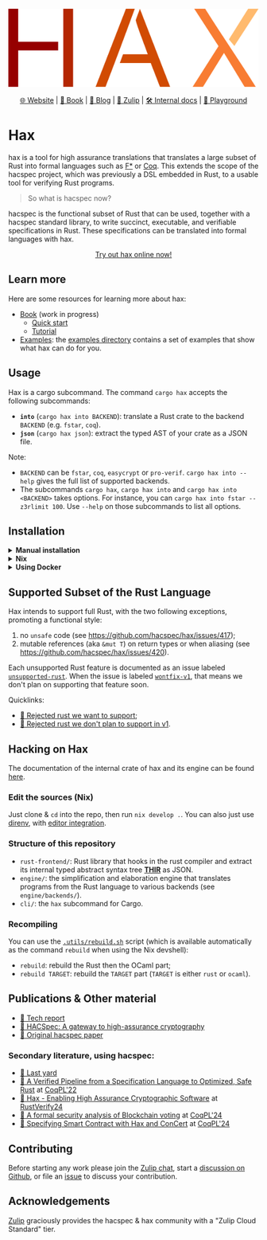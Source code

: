 <p align="center">
  <img src="logo.svg"/>
</p>

<p align="center">
  <a href="https://hacspec.org/">🌐 Website</a> |
  <a href="https://hacspec.org/book">📖 Book</a> |
  <a href="https://hacspec.org/blog">📝 Blog</a> |
  <a href="https://hacspec.zulipchat.com/">💬 Zulip</a> |
  <a href="https://hacspec.org/hax/">🛠️ Internal docs</a> |
  <a href="https://hax-playground.cryspen.com/">🛝 Playground</a>
</p>

# Hax

hax is a tool for high assurance translations that translates a large subset of
Rust into formal languages such as [F\*](https://www.fstar-lang.org/) or [Coq](https://coq.inria.fr/).
This extends the scope of the hacspec project, which was previously a DSL embedded in Rust,
to a usable tool for verifying Rust programs.

> So what is hacspec now?

hacspec is the functional subset of Rust that can be used, together with a hacspec
standard library, to write succinct, executable, and verifiable specifications in
Rust.
These specifications can be translated into formal languages with hax.

<p align="center">
    <a href="https://hax-playground.cryspen.com/#fstar+tc/latest-main/gist=5252f86237adbca7fdeb7a8fea0b1648">
    Try out hax online now!
    </a>
</p>

## Learn more

Here are some resources for learning more about hax:
 - [Book](https://hacspec.org/book) (work in progress)
    + [Quick start](https://hacspec.org/book/quick_start/intro.html)
    + [Tutorial](https://hacspec.org/book/tutorial/index.html)
 - [Examples](./examples/): the [examples directory](./examples/) contains
   a set of examples that show what hax can do for you.

## Usage
Hax is a cargo subcommand. 
The command `cargo hax` accepts the following subcommands:
 * **`into`** (`cargo hax into BACKEND`): translate a Rust crate to the backend `BACKEND` (e.g. `fstar`, `coq`).
 * **`json`** (`cargo hax json`): extract the typed AST of your crate as a JSON file.
 
Note:
 * `BACKEND` can be `fstar`, `coq`, `easycrypt` or `pro-verif`. `cargo hax into --help`
   gives the full list of supported backends.
 * The subcommands `cargo hax`, `cargo hax into` and `cargo hax into
   <BACKEND>` takes options. For instance, you can `cargo hax into
   fstar --z3rlimit 100`. Use `--help` on those subcommands to list
   all options.

## Installation
<details>
  <summary><b>Manual installation</b></summary>

1. Make sure to have the following installed on your system:

- [`opam`](https://opam.ocaml.org/) (`opam switch create 5.1.1`)
- [`rustup`](https://rustup.rs/)
- [`nodejs`](https://nodejs.org/)
- [`jq`](https://jqlang.github.io/jq/)

2. Clone this repo: `git clone git@github.com:hacspec/hax.git && cd hax`
3. Run the [setup.sh](./setup.sh) script: `./setup.sh`.
4. Run `cargo-hax --help`

</details>

<details>
  <summary><b>Nix</b></summary>

 This should work on [Linux](https://nixos.org/download.html#nix-install-linux), [MacOS](https://nixos.org/download.html#nix-install-macos) and [Windows](https://nixos.org/download.html#nix-install-windows).

<details>
  <summary><b>Prerequisites:</b> <a href="https://nixos.org/">Nix package
manager</a> <i>(with <a href="https://nixos.wiki/wiki/Flakes">flakes</a> enabled)</i></summary>

  - Either using the [Determinate Nix Installer](https://github.com/DeterminateSystems/nix-installer), with the following bash one-liner:
    ```bash
    curl --proto '=https' --tlsv1.2 -sSf -L https://install.determinate.systems/nix | sh -s -- install
    ```
  - or following [those steps](https://github.com/mschwaig/howto-install-nix-with-flake-support).

</details>

+ **Run hax on a crate directly** to get F\*/Coq/... (assuming you are in the crate's folder):
   - `nix run github:hacspec/hax -- into fstar` extracts F*.

+ **Install hax**:  `nix profile install github:hacspec/hax`, then run `cargo hax --help` anywhere
+ **Note**: in any of the Nix commands above, replace `github:hacspec/hax` by `./dir` to compile a local checkout of hax that lives in `./some-dir`
+ **Setup binary cache**: [using Cachix](https://app.cachix.org/cache/hax), just `cachix use hax`

</details>

<details>
  <summary><b>Using Docker</b></summary>

1. Clone this repo: `git clone git@github.com:hacspec/hax.git && cd hax`
3. Build the docker image: `docker build -f .docker/Dockerfile . -t hax`
4. Get a shell: `docker run -it --rm -v /some/dir/with/a/crate:/work hax bash`
5. You can now run `cargo-hax --help` (notice here we use `cargo-hax` instead of `cargo hax`)

</details>

## Supported Subset of the Rust Language

Hax intends to support full Rust, with the two following exceptions, promoting a functional style:
 1. no `unsafe` code (see https://github.com/hacspec/hax/issues/417);
 2. mutable references (aka `&mut T`) on return types or when aliasing (see https://github.com/hacspec/hax/issues/420).

Each unsupported Rust feature is documented as an issue labeled [`unsupported-rust`](https://github.com/hacspec/hax/issues?q=is%3Aissue+is%3Aopen+label%3Aunsupported-rust). When the issue is labeled [`wontfix-v1`](https://github.com/hacspec/hax/issues?q=is%3Aissue+is%3Aopen+label%3Aunsupported-rust+label%3Awontfix%2Cwontfix-v1), that means we don't plan on supporting that feature soon.

Quicklinks:
 - [🔨 Rejected rust we want to support](https://github.com/hacspec/hax/issues?q=is%3Aissue+is%3Aopen+label%3Aunsupported-rust+-label%3Awontfix%2Cwontfix-v1);
 - [💭 Rejected rust we don't plan to support in v1](https://github.com/hacspec/hax/issues?q=is%3Aissue+is%3Aopen+label%3Aunsupported-rust+label%3Awontfix%2Cwontfix-v1).

## Hacking on Hax
The documentation of the internal crate of hax and its engine can be
found [here](https://hacspec.org/hax/).

### Edit the sources (Nix)

Just clone & `cd` into the repo, then run `nix develop .`.
You can also just use [direnv](https://github.com/nix-community/nix-direnv), with [editor integration](https://github.com/direnv/direnv/wiki#editor-integration).

### Structure of this repository

- `rust-frontend/`: Rust library that hooks in the rust compiler and
  extract its internal typed abstract syntax tree
  [**THIR**](https://rustc-dev-guide.rust-lang.org/thir.html) as JSON.
- `engine/`: the simplification and elaboration engine that translates
  programs from the Rust language to various backends (see `engine/backends/`).
- `cli/`: the `hax` subcommand for Cargo.

### Recompiling
You can use the [`.utils/rebuild.sh`](./.utils/rebuild.sh) script (which is available automatically as the command `rebuild` when using the Nix devshell):
 - `rebuild`: rebuild the Rust then the OCaml part;
 - `rebuild TARGET`: rebuild the `TARGET` part (`TARGET` is either `rust` or `ocaml`).

## Publications & Other material

* [📕 Tech report](https://hal.inria.fr/hal-03176482)
* [📕 HACSpec: A gateway to high-assurance cryptography](https://github.com/hacspec/hacspec/blob/master/rwc2023-abstract.pdf)
* [📕 Original hacspec paper](https://www.franziskuskiefer.de/publications/hacspec-ssr18-paper.pdf)

### Secondary literature, using hacspec:
* [📕 Last yard](https://eprint.iacr.org/2023/185)
* [📕 A Verified Pipeline from a Specification Language to Optimized, Safe Rust](https://github.com/hacspec/hacspec.github.io/blob/master/coqpl22-final61.pdf) at [CoqPL'22](https://popl22.sigplan.org/details/CoqPL-2022-papers/5/A-Verified-Pipeline-from-a-Specification-Language-to-Optimized-Safe-Rust)
* [📕 Hax - Enabling High Assurance Cryptographic Software](https://github.com/hacspec/hacspec.github.io/blob/master/RustVerify24.pdf) at [RustVerify24](https://sites.google.com/view/rustverify2024)
* [📕 A formal security analysis of Blockchain voting](https://github.com/hacspec/hacspec.github.io/blob/master/coqpl24-paper8-2.pdf) at [CoqPL'24](https://popl24.sigplan.org/details/CoqPL-2024-papers/8/A-formal-security-analysis-of-Blockchain-voting)
* [📕 Specifying Smart Contract with Hax and ConCert](https://github.com/hacspec/hacspec.github.io/blob/master/coqpl24-paper9-13.pdf) at [CoqPL'24](https://popl24.sigplan.org/details/CoqPL-2024-papers/9/Specifying-Smart-Contract-with-Hax-and-ConCert)

## Contributing

Before starting any work please join the [Zulip chat][chat-link], start a [discussion on Github](https://github.com/hacspec/hax/discussions), or file an [issue](https://github.com/hacspec/hax/issues) to discuss your contribution.


[chat-link]: https://hacspec.zulipchat.com

## Acknowledgements

[Zulip] graciously provides the hacspec & hax community with a "Zulip Cloud Standard" tier.


[Zulip]: https://zulip.com/
